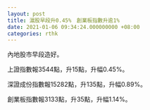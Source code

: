```yaml
---
layout: post
title: 滬股早段升0.45%　創業板指數升逾1%
date: 2021-01-06 09:34:24.000000000 +08:00
categories: rthk
---
```


內地股市早段造好。

上證指數報3544點，升15點，升幅0.45%。

深證成份指數報15282點，升135點，升幅0.89%。

創業板指數報3133點，升35點，升幅1.14%。

